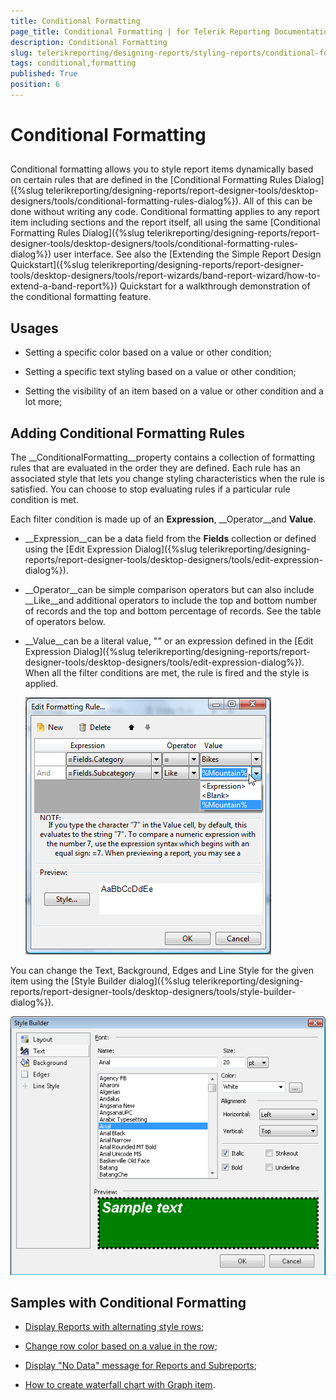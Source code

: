 ```yaml
---
title: Conditional Formatting
page_title: Conditional Formatting | for Telerik Reporting Documentation
description: Conditional Formatting
slug: telerikreporting/designing-reports/styling-reports/conditional-formatting
tags: conditional,formatting
published: True
position: 6
---
```


# Conditional Formatting



## 

Conditional formatting allows you to style report items dynamically based on certain rules that are defined in the
          [Conditional Formatting Rules Dialog]({%slug telerikreporting/designing-reports/report-designer-tools/desktop-designers/tools/conditional-formatting-rules-dialog%}).
          All of this can be done without writing any code.
          Conditional formatting applies to any report item including sections and the report itself, all using the same
          [Conditional Formatting Rules Dialog]({%slug telerikreporting/designing-reports/report-designer-tools/desktop-designers/tools/conditional-formatting-rules-dialog%}) user interface. See also the
          [Extending the Simple Report Design Quickstart]({%slug telerikreporting/designing-reports/report-designer-tools/desktop-designers/tools/report-wizards/band-report-wizard/how-to-extend-a-band-report%}) Quickstart for a walkthrough demonstration
          of the conditional formatting feature.
        

## Usages

* Setting a specific color based on a value or other condition;
            

* Setting a specific text styling based on a value or other condition;
            

* Setting the visibility of an item based on a value or other condition and a lot more;
            

## Adding Conditional Formatting Rules

The __ConditionalFormatting__property contains a collection of formatting rules that are evaluated in the order they are defined.
          Each rule has an associated style that lets you change styling characteristics when the rule is satisfied. You can choose to stop evaluating rules if
          a particular rule condition is met.
        

Each filter condition is made up of an __Expression__, __Operator__and __Value__.
        

* __Expression__can be a data field from the __Fields__ collection or defined using the
              [Edit Expression Dialog]({%slug telerikreporting/designing-reports/report-designer-tools/desktop-designers/tools/edit-expression-dialog%}).
            

* __Operator__can be simple comparison operators but can also include __Like__and additional operators to include the top and bottom number of records and the top and bottom percentage of records. See the table of operators below.
            

* __Value__can be a literal value, "<blank>" or an expression defined in the [Edit Expression Dialog]({%slug telerikreporting/designing-reports/report-designer-tools/desktop-designers/tools/edit-expression-dialog%}). When all the filter conditions are met, the rule is fired and the style is applied.
            

  
  ![](images/Style4.png)

You can change the Text, Background, Edges and Line Style for the given item using the [Style Builder dialog]({%slug telerikreporting/designing-reports/report-designer-tools/desktop-designers/tools/style-builder-dialog%}).
        

  
  ![](images/Style5.png)

## Samples with Conditional Formatting

* [Display Reports with alternating style rows](https://docs.telerik.com/reporting/knowledge-base/how-to-display-alternating-style-rows);
              

* [Change row color based on a value in the row](https://docs.telerik.com/reporting/knowledge-base/change-row-color-based-on-value);
            

* [Display "No Data" message for Reports and Subreports](https://docs.telerik.com/reporting/knowledge-base/how-to-display-no-data-message-for-reports-and-subreports);
            

* [How to create waterfall chart with Graph item](https://docs.telerik.com/reporting/knowledge-base/how-to-create-waterfall-chart-using-graph).
            
